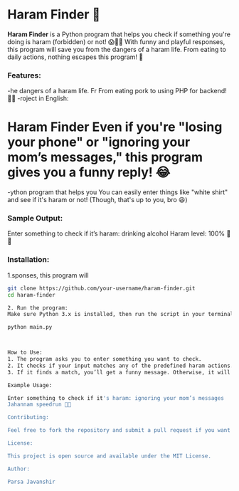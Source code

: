 # Haram Finder 🚨

**Haram Finder** is a Python program that helps you check if something you're doing is haram (forbidden) or not! 😱🍔🍷 With funny and playful responses, this program will save you from the dangers of a haram life. From eating to daily actions, nothing escapes this program! 🙈

### Features:
-he dangers of a haram life. Fr From eating pork to using PHP for backend! 🤦‍♂️
-roject in English:

# Haram Finder  Even if you're "losing your phone" or "ignoring your mom’s messages," this program gives you a funny reply! 😂
-ython program that helps you  You can easily enter things like "white shirt" and see if it's haram or not! (Though, that's up to you, bro 😆)

### Sample Output:

Enter something to check if it’s haram: drinking alcohol
Haram level: 100% 🍷🔥

### Installation:
1.sponses, this program will
   ```bash
   git clone https://github.com/your-username/haram-finder.git
   cd haram-finder

 2. Run the program:
Make sure Python 3.x is installed, then run the script in your terminal:

python main.py



How to Use:
 1. The program asks you to enter something you want to check.
 2. It checks if your input matches any of the predefined haram actions.
 3. If it finds a match, you’ll get a funny message. Otherwise, it will say “Be careful, bro!” 🤔

Example Usage:

Enter something to check if it's haram: ignoring your mom’s messages
Jahannam speedrun 📱🔥

Contributing:

Feel free to fork the repository and submit a pull request if you want to add more haram actions or improve the program! 👐

License:

This project is open source and available under the MIT License.

Author:

Parsa Javanshir
